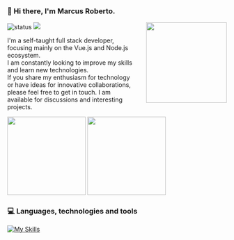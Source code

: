 ### 👋  Hi there, I'm **Marcus Roberto**.

<img align='right' src='https://media.tenor.com/C66qVGZsvCsAAAAd/dj-doggy-dog.gif' width='185' style='padding-left: 25px;'>

![status](https://img.shields.io/badge/status-up-brightgreen) ![](https://visitor-badge.lithub.cc/badge?page_id=github.com/marocama)

I'm a self-taught full stack developer, focusing mainly on the Vue.js and Node.js ecosystem. 
</br>
I am constantly looking to improve my skills and learn new technologies.
</br>
If you share my enthusiasm for technology or have ideas for innovative collaborations, please feel free to get in touch. I am available for discussions and interesting projects.

<div>
  <img loading="lazy" height="180em" src="https://github-stats-marcus-robertos-projects.vercel.app/api?username=marocama&show_icons=true&theme=prussian&include_all_commits=true&count_private=true&rank_icon=github" />
  <img loading="lazy" height="180em" src="https://github-stats-marcus-robertos-projects.vercel.app/api/top-langs/?username=marocama&hide_progress=true&langs_count=15&theme=prussian" />
</div>

### 💻  Languages, technologies and tools

[![My Skills](https://skillicons.dev/icons?i=aws,gcp,docker,js,ts,vue,nuxtjs,nodejs,nestjs,express,php,laravel,flutter,graphql,rabbitmq,nginx,firebase,supabase,mongodb,mysql,tailwind)](https://skillicons.dev)

